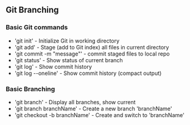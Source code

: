 ## Git Branching


### Basic Git commands
* 'git init' - Initialize Git in working directory
* 'git add' - Stage (add to Git index) all files in current directory
* 'git commit -m "message"' - commit staged files to local repo
* 'git status' - Show status of current branch
* 'git log' - Show commit history
* 'git log --oneline' - Show commit history (compact output)

### Basic Branching
* 'git branch' - Display all branches, show current
* 'git branch branchName' - Create a new branch 'branchName'
* 'git checkout -b branchName' - Create and switch to 'branchName'
